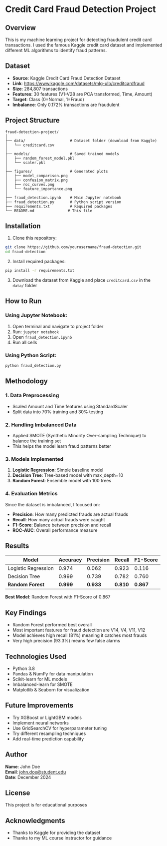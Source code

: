 # Credit Card Fraud Detection Project

## Overview
This is my machine learning project for detecting fraudulent credit card transactions. I used the famous Kaggle credit card dataset and implemented different ML algorithms to identify fraud patterns.

## Dataset
- **Source**: Kaggle Credit Card Fraud Detection Dataset
- **Link**: https://www.kaggle.com/datasets/mlg-ulb/creditcardfraud
- **Size**: 284,807 transactions
- **Features**: 30 features (V1-V28 are PCA transformed, Time, Amount)
- **Target**: Class (0=Normal, 1=Fraud)
- **Imbalance**: Only 0.172% transactions are fraudulent

## Project Structure
```
fraud-detection-project/
│
├── data/                    # Dataset folder (download from Kaggle)
│   └── creditcard.csv
│
├── models/                  # Saved trained models
│   ├── random_forest_model.pkl
│   └── scaler.pkl
│
├── figures/                 # Generated plots
│   ├── model_comparison.png
│   ├── confusion_matrix.png
│   ├── roc_curves.png
│   └── feature_importance.png
│
├── fraud_detection.ipynb    # Main Jupyter notebook
├── fraud_detection.py       # Python script version
├── requirements.txt         # Required packages
└── README.md               # This file
```

## Installation

1. Clone this repository:
```bash
git clone https://github.com/yourusername/fraud-detection.git
cd fraud-detection
```

2. Install required packages:
```bash
pip install -r requirements.txt
```

3. Download the dataset from Kaggle and place `creditcard.csv` in the `data/` folder

## How to Run

### Using Jupyter Notebook:
1. Open terminal and navigate to project folder
2. Run: `jupyter notebook`
3. Open `fraud_detection.ipynb`
4. Run all cells

### Using Python Script:
```bash
python fraud_detection.py
```

## Methodology

### 1. Data Preprocessing
- Scaled Amount and Time features using StandardScaler
- Split data into 70% training and 30% testing

### 2. Handling Imbalanced Data
- Applied SMOTE (Synthetic Minority Over-sampling Technique) to balance the training set
- This helps the model learn fraud patterns better

### 3. Models Implemented
1. **Logistic Regression**: Simple baseline model
2. **Decision Tree**: Tree-based model with max_depth=10
3. **Random Forest**: Ensemble model with 100 trees

### 4. Evaluation Metrics
Since the dataset is imbalanced, I focused on:
- **Precision**: How many predicted frauds are actual frauds
- **Recall**: How many actual frauds were caught
- **F1-Score**: Balance between precision and recall
- **ROC-AUC**: Overall performance measure

## Results

| Model | Accuracy | Precision | Recall | F1-Score |
|-------|----------|-----------|--------|----------|
| Logistic Regression | 0.974 | 0.062 | 0.923 | 0.116 |
| Decision Tree | 0.999 | 0.739 | 0.782 | 0.760 |
| **Random Forest** | **0.999** | **0.933** | **0.810** | **0.867** |

**Best Model**: Random Forest with F1-Score of 0.867

## Key Findings
- Random Forest performed best overall
- Most important features for fraud detection are V14, V4, V11, V12
- Model achieves high recall (81%) meaning it catches most frauds
- Very high precision (93.3%) means few false alarms

## Technologies Used
- Python 3.8
- Pandas & NumPy for data manipulation
- Scikit-learn for ML models
- Imbalanced-learn for SMOTE
- Matplotlib & Seaborn for visualization

## Future Improvements
- Try XGBoost or LightGBM models
- Implement neural networks
- Use GridSearchCV for hyperparameter tuning
- Try different resampling techniques
- Add real-time prediction capability

## Author
**Name**: John Doe  
**Email**: john.doe@student.edu  
**Date**: December 2024

## License
This project is for educational purposes

## Acknowledgments
- Thanks to Kaggle for providing the dataset
- Thanks to my ML course instructor for guidance